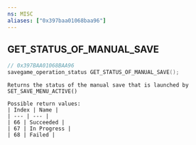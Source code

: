 ```yaml
---
ns: MISC
aliases: ["0x397baa01068baa96"]
---
```

## GET_STATUS_OF_MANUAL_SAVE

```c
// 0x397BAA01068BAA96
savegame_operation_status GET_STATUS_OF_MANUAL_SAVE();
```

```
Returns the status of the manual save that is launched by SET_SAVE_MENU_ACTIVE()

Possible return values:
| Index | Name |
| --- | --- |
| 66 | Succeeded |
| 67 | In Progress |
| 68 | Failed |
```
